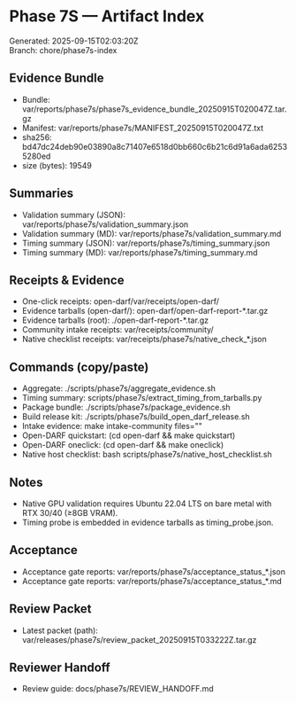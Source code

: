 # Phase 7S — Artifact Index

Generated: 2025-09-15T02:03:20Z  
Branch: chore/phase7s-index

## Evidence Bundle
- Bundle: var/reports/phase7s/phase7s_evidence_bundle_20250915T020047Z.tar.gz
- Manifest: var/reports/phase7s/MANIFEST_20250915T020047Z.txt
- sha256: bd47dc24deb90e03890a8c71407e6518d0bb660c6b21c6d91a6ada62535280ed
- size (bytes): 19549

## Summaries
- Validation summary (JSON): var/reports/phase7s/validation_summary.json
- Validation summary (MD):   var/reports/phase7s/validation_summary.md
- Timing summary (JSON):     var/reports/phase7s/timing_summary.json
- Timing summary (MD):       var/reports/phase7s/timing_summary.md

## Receipts & Evidence
- One-click receipts: open-darf/var/receipts/open-darf/
- Evidence tarballs (open-darf/): open-darf/open-darf-report-*.tar.gz
- Evidence tarballs (root): ./open-darf-report-*.tar.gz
- Community intake receipts: var/receipts/community/
- Native checklist receipts: var/receipts/phase7s/native_check_*.json

## Commands (copy/paste)
- Aggregate: ./scripts/phase7s/aggregate_evidence.sh
- Timing summary: scripts/phase7s/extract_timing_from_tarballs.py
- Package bundle: ./scripts/phase7s/package_evidence.sh
- Build release kit: ./scripts/phase7s/build_open_darf_release.sh
- Intake evidence: make intake-community files="<paths>"
- Open-DARF quickstart: (cd open-darf && make quickstart)
- Open-DARF oneclick: (cd open-darf && make oneclick)
- Native host checklist: bash scripts/phase7s/native_host_checklist.sh

## Notes
- Native GPU validation requires Ubuntu 22.04 LTS on bare metal with RTX 30/40 (≥8GB VRAM).
- Timing probe is embedded in evidence tarballs as timing_probe.json.

## Acceptance
- Acceptance gate reports: var/reports/phase7s/acceptance_status_*.json
- Acceptance gate reports: var/reports/phase7s/acceptance_status_*.md

## Review Packet
- Latest packet (path): var/releases/phase7s/review_packet_20250915T033222Z.tar.gz

## Reviewer Handoff
- Review guide: docs/phase7s/REVIEW_HANDOFF.md
